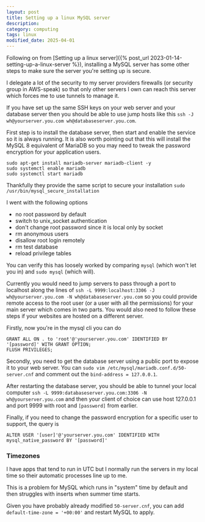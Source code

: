 ```yaml
---
layout: post
title: Setting up a linux MySQL server
description:
category: computing
tags: linux
modified_date: 2025-04-01
---
```


Following on from [Setting up a linux server]({% post_url 2023-01-14-setting-up-a-linux-server %}), installing a MySQL server has some other steps to make sure the server you're setting up is secure.

I delegate a lot of the security to my server providers firewalls (or security group in AWS-speak) so that only other servers I own can reach this server which forces me to use tunnels to manage it.

If you have set up the same SSH keys on your web server and your database server then you should be able to use jump hosts like this `ssh -J wh@yourserver.you.com wh@databaseserver.you.com`.

First step is to install the database server, then start and enable the service so it is always running. It is also worth pointing out that this will install the MySQL 8 equivalent of MariaDB so you may need to tweak the password encryption for your application users.

<pre><code>sudo apt-get install mariadb-server mariadb-client -y
sudo systemctl enable mariadb
sudo systemctl start mariadb
</code></pre>

Thankfully they provide the same script to secure your installation `sudo /usr/bin/mysql_secure_installation`

I went with the following options

- no root password by default
- switch to unix_socket authentication
- don't change root password since it is local only by socket
- rm anonymous users
- disallow root login remotely
- rm test database
- reload privilege tables

You can verify this has loosely worked by comparing `mysql` (which won't let you in) and `sudo mysql` (which will).

Currently you would need to jump servers to pass through a port to localhost along the lines of `ssh -L 9999:localhost:3306 -J wh@yourserver.you.com -N wh@databaseserver.you.com` so you could provide remote access to the root user (or a user with all the permissions) for your main server which comes in two parts. You would also need to follow these steps if your websites are hosted on a different server.

Firstly, now you're in the mysql cli you can do

<pre><code>GRANT ALL ON . to 'root'@'yourserver.you.com' IDENTIFIED BY '[password]' WITH GRANT OPTION;
FLUSH PRIVILEGES;
</code></pre>

Secondly, you need to get the database server using a public port to expose it to your web server. You can `sudo vim /etc/mysql/mariadb.conf.d/50-server.cnf` and comment out the `bind-address = 127.0.0.1`.

After restarting the database server, you should be able to tunnel your local computer `ssh -L 9999:databaseserver.you.com:3306 -N wh@yourserver.you.com` and then your client of choice can use host 127.0.0.1 and port 9999 with root and `[password]` from earlier.

Finally, if you need to change the password encryption for a specific user to support, the query is

<pre><code>ALTER USER '[user]'@'yourserver.you.com' IDENTIFIED WITH mysql_native_password BY '[password]'
</code></pre>

### Timezones

I have apps that tend to run in UTC but I normally run the servers in my local time so their automatic processes line up to me.

This is a problem for MySQL which runs in "system" time by default and then struggles with inserts when summer time starts.

Given you have probably already modified `50-server.cnf`, you can add `default-time-zone = '+00:00'` and restart MySQL to apply.

